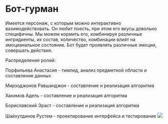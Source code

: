 ﻿# Бот-гурман
Имеется персонаж, с которым можно интерактивно вазимодействовать. Он любит поесть, при этом его вкусы довольно специфичны.
Мы можем кормить его, комбинируя различные ингридиенты, их состав, количество, комбинации влият на эмоцианальное состояние.
Бот будет проявлять различные эмоции, совершать действия.

Распределение ролей: 

Порфильева Анастасия - тимлид, анализ предметной области и составление данных

Мирзоджонов Равшанджон - составление и реализация алгоритма

Хакимов Адель - составление и реализация алгоритма

Бориславский Эраст - составление и реализация алгоритма

Шайхутдинов Рустем - проектирование интерфейса и тестирование
![](https://camo.githubusercontent.com/c29415ef4a4818e8317630cd6b1a08336248b116/687474703a2f2f7777772e66756e6472616973696e676465746563746976652e636f6d2f2e612f366130313135373039353564363939373062303135333931613938613239393730622d7069)
